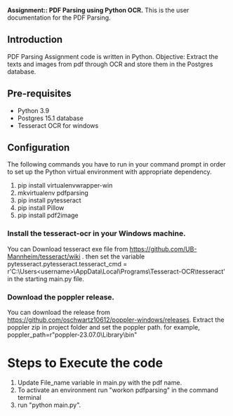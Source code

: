 **Assignment:: PDF Parsing using Python OCR.**
This is the user documentation for the PDF Parsing.

 
## Introduction
PDF Parsing Assignment code is written in Python.
Objective: Extract the texts and images from pdf through OCR and store them in the Postgres database.


## Pre-requisites
*   Python 3.9
*   Postgres 15.1 database 
*   Tesseract OCR for windows

## Configuration
The following commands you have to run in your command prompt in order to set up the Python virtual environment with appropriate dependency.
1. pip install virtualenvwrapper-win
2. mkvirtualenv pdfparsing
4. pip install pytesseract
3. pip install Pillow
5. pip install pdf2image

### Install the tesseract-ocr in your Windows machine. 
You can Download tesseract exe file from https://github.com/UB-Mannheim/tesseract/wiki .
then set the variable pytesseract.pytesseract.tesseract_cmd = r'C:\Users\<username>\AppData\Local\Programs\Tesseract-OCR\tesseract' in the starting main.py file.
 
### Download the poppler release. 
You can download the release from https://github.com/oschwartz10612/poppler-windows/releases.
Extract the poppler zip in project folder and set the poppler path. 
for example, poppler_path=r"poppler-23.07.0\Library\bin"
 

# Steps to Execute the code
1.  Update File_name variable in main.py with the pdf name.
1.  To activate an environment run "workon pdfparsing" in the command terminal
2.  run "python main.py".

 
